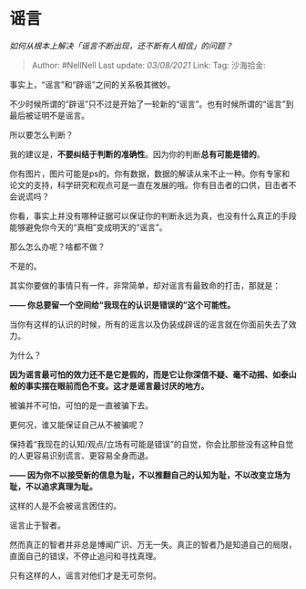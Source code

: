 # 谣言

*如何从根本上解决「谣言不断出现，还不断有人相信」的问题？*

> Author: #NellNell
> Last update: *03/08/2021*
> Link:
> Tag:
> 沙海拾金:

事实上，“谣言”和“辟谣”之间的关系极其微妙。

不少时候所谓的“辟谣”只不过是开始了一轮新的“谣言”。也有时候所谓的“谣言”到最后被证明不是谣言。

所以要怎么判断？

我的建议是，**不要纠结于判断的准确性**。因为你的判断**总有可能是错的**。

你有图片，图片可能是ps的。你有数据，数据的解读从来不止一种。你有专家和论文的支持，科学研究和观点可是一直在发展的哦。你有目击者的口供，目击者不会说谎吗？

你看，事实上并没有哪种证据可以保证你的判断永远为真，也没有什么真正的手段能够避免你今天的“真相”变成明天的“谣言”。

那么怎么办呢？啥都不做？

不是的。

其实你要做的事情只有一件，非常简单，却对谣言有最致命的打击，那就是：

**—— 你总要留一个空间给“我现在的认识是错误的”这个可能性。**

当你有这样的认识的时候，所有的谣言以及伪装成辟谣的谣言就在你面前失去了效力。

为什么？

**因为谣言最可怕的效力还不是它是假的，而是它让你深信不疑、毫不动摇、如泰山般的事实摆在眼前而色不变。这才是谣言最讨厌的地方。**

被骗并不可怕，可怕的是一直被骗下去。

更何况，谁又能保证自己从不被骗呢？

保持着“我现在的认知/观点/立场有可能是错误”的自觉，你会比那些没有这种自觉的人更容易识别谎言、更容易全身而退。

**—— 因为你不以接受新的信息为耻，不以推翻自己的认知为耻，不以改变立场为耻，不以追求真理为耻。**

这样的人是不会被谣言困住的。

谣言止于智者。

然而真正的智者并非总是博闻广识、万无一失。真正的智者乃是知道自己的局限，直面自己的错误，不停止追问和寻找真理。

只有这样的人，谣言对他们才是无可奈何。
